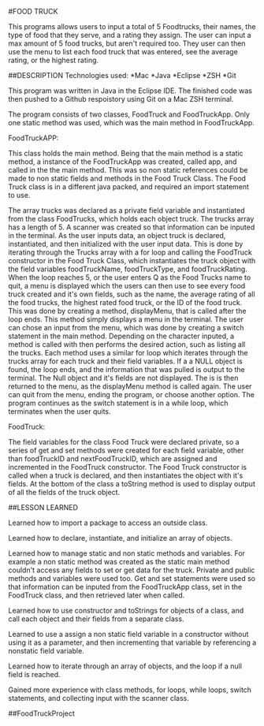 #FOOD TRUCK

This programs allows users to input a total of 5 Foodtrucks, their names, the type of food that they serve, and a rating they assign. The user can input a max amount of 5 food trucks, but aren't required too.  They user can then use the menu to list each food truck that was entered, see the average rating, or the highest rating.

##DESCRIPTION
Technologies used:
*Mac *Java *Eclipse *ZSH *Git

This program was written in Java in the Eclipse IDE. The finished code was then pushed to a Github respoistory using Git on a Mac ZSH terminal.

The program consists of two classes, FoodTruck and FoodTruckApp.  Only one static method was used, which was the main method in FoodTruckApp.  

FoodTruckAPP:

This class holds the main method. Being that the main method is a static method, a instance of the FoodTruckApp was created, called app, and called in the the main method.  This was so non static references could be made to non static fields and methods in the Food Truck Class.  The Food Truck class is in a different java packed, and required an import statement to use. 

The array trucks was declared as a private field variable and instantiated from the class FoodTrucks, which holds each object truck. The trucks array has a length of 5. A scanner was created so that information can be inputed in the terminal.  As the user inputs data, an object truck is declared, instantiated, and then initialized with the user input data. This is done by iterating through the Trucks array with a for loop and calling the FoodTruck constructor in the Food Truck Class, which instantiates the truck object with the field variables foodTruckName, foodTruckType, and foodTruckRating. When the loop reaches 5, or the user enters Q as the Food Trucks name to quit, a menu is displayed which the users can then use to see every food truck created and it's own fields, such as the name, the average rating of all the food trucks, the highest rated food truck, or the ID of the food truck.  This was done by creating a method, displayMenu, that is called after the loop ends. This method simply displays a menu in the terminal.  The user can chose an input from the menu, which was done by creating a switch statement in the main method.  Depending on the character inputed, a method is called with then performs the desired action, such as listing all the trucks. Each method uses a similar for loop which iterates through the trucks array for each truck and their field variables. If a a NULL object is found, the loop ends, and the information that was pulled is output to the terminal. The Null object and it's fields are not displayed. The is is then returned to the menu, as the displayMenu method is called again. The user can quit from the menu, ending the program, or choose another option. The program continues as the switch statement is in a while loop, which terminates when the user quits.

FoodTruck:

The field variables for the class Food Truck were declared private, so a series of get and set methods were created for each field variable, other than foodTruckID and nextFoodTruckID, which are assigned and incremented in the FoodTruck constructor. The Food Truck constructor is called when a truck is declared, and then instantiates the object with it's fields. At the bottom of the class a toString method is used to display output of all the fields of the truck object. 





##LESSON LEARNED

Learned how to import a package to access an outside class.

Learned how to declare, instantiate, and initialize an array of objects.

Learned how to manage static and non static methods and variables. For example a non static method was created as the static main method couldn't access any fields to set or get data for the truck. Private and public methods and variables were used too. Get and set statements were used so that information can be inputed from the FoodTruckApp class, set in the FoodTruck class, and then retrieved later when called.

Learned how to use constructor and toStrings for objects of a class, and call each object and their fields from a separate class.

Learned to use a assign a non static field variable in a constructor without using it as a parameter, and then incrementing that variable by referencing a nonstatic field variable.

Learned how to iterate through an array of objects, and the loop if a null field is reached. 

Gained more experience with class methods, for loops, while loops, switch statements, and collecting input with the scanner class.


##FoodTruckProject
